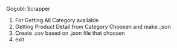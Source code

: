 Gogobli Scrapper

1. For Getting All Category available
2. Getting Product Detail from Category Choosen and make .json
3. Create .csv based on .json file that choosen
4. exit
